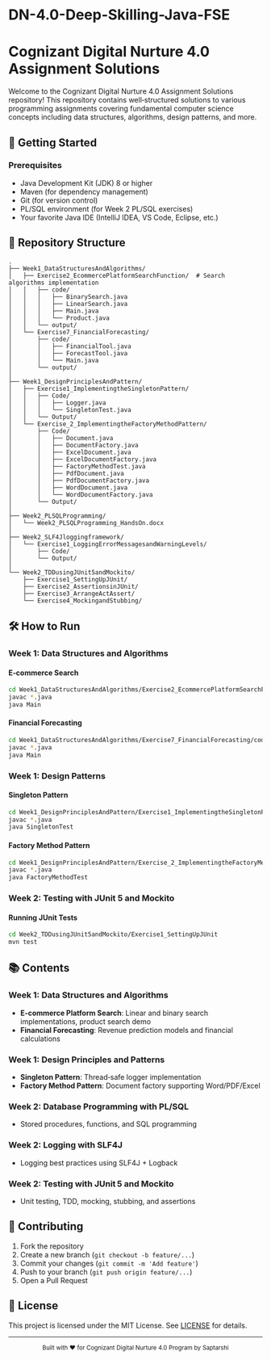 # DN-4.0-Deep-Skilling-Java-FSE

# Cognizant Digital Nurture 4.0 Assignment Solutions

Welcome to the Cognizant Digital Nurture 4.0 Assignment Solutions repository! This repository contains well‑structured solutions to various programming assignments covering fundamental computer science concepts including data structures, algorithms, design patterns, and more.

## 🚀 Getting Started

### Prerequisites
- Java Development Kit (JDK) 8 or higher
- Maven (for dependency management)
- Git (for version control)
- PL/SQL environment (for Week 2 PL/SQL exercises)
- Your favorite Java IDE (IntelliJ IDEA, VS Code, Eclipse, etc.)

## 📁 Repository Structure

```
.
├── Week1_DataStructuresAndAlgorithms/
│   ├── Exercise2_EcommercePlatformSearchFunction/  # Search algorithms implementation
│   │   ├── code/
│   │   │   ├── BinarySearch.java
│   │   │   ├── LinearSearch.java
│   │   │   ├── Main.java
│   │   │   └── Product.java
│   │   └── output/
│   └── Exercise7_FinancialForecasting/
│       ├── code/
│       │   ├── FinancialTool.java
│       │   ├── ForecastTool.java
│       │   └── Main.java
│       └── output/
│
├── Week1_DesignPrinciplesAndPattern/
│   ├── Exercise1_ImplementingtheSingletonPattern/
│   │   ├── Code/
│   │   │   ├── Logger.java
│   │   │   └── SingletonTest.java
│   │   └── Output/
│   └── Exercise_2_ImplementingtheFactoryMethodPattern/
│       ├── Code/
│       │   ├── Document.java
│       │   ├── DocumentFactory.java
│       │   ├── ExcelDocument.java
│       │   ├── ExcelDocumentFactory.java
│       │   ├── FactoryMethodTest.java
│       │   ├── PdfDocument.java
│       │   ├── PdfDocumentFactory.java
│       │   ├── WordDocument.java
│       │   └── WordDocumentFactory.java
│       └── Output/
│
├── Week2_PLSQLProgramming/  
│   └── Week2_PLSQLProgramming_HandsOn.docx
│
├── Week2_SLF4Jloggingframework/
│   └── Exercise1_LoggingErrorMessagesandWarningLevels/
│       ├── Code/
│       └── Output/
│
└── Week2_TDDusingJUnit5andMockito/
    ├── Exercise1_SettingUpJUnit/
    ├── Exercise2_AssertionsinJUnit/
    ├── Exercise3_ArrangeActAssert/
    └── Exercise4_MockingandStubbing/
```

## 🛠️ How to Run

### Week 1: Data Structures and Algorithms

#### E‑commerce Search
```bash
cd Week1_DataStructuresAndAlgorithms/Exercise2_EcommercePlatformSearchFunction/code
javac *.java
java Main
```

#### Financial Forecasting
```bash
cd Week1_DataStructuresAndAlgorithms/Exercise7_FinancialForecasting/code
javac *.java
java Main
```

### Week 1: Design Patterns

#### Singleton Pattern
```bash
cd Week1_DesignPrinciplesAndPattern/Exercise1_ImplementingtheSingletonPattern/Code
javac *.java
java SingletonTest
```

#### Factory Method Pattern
```bash
cd Week1_DesignPrinciplesAndPattern/Exercise_2_ImplementingtheFactoryMethodPattern/Code
javac *.java
java FactoryMethodTest
```

### Week 2: Testing with JUnit 5 and Mockito

#### Running JUnit Tests
```bash
cd Week2_TDDusingJUnit5andMockito/Exercise1_SettingUpJUnit
mvn test
```

## 📚 Contents

### Week 1: Data Structures and Algorithms
- **E‑commerce Platform Search**: Linear and binary search implementations, product search demo  
- **Financial Forecasting**: Revenue prediction models and financial calculations

### Week 1: Design Principles and Patterns
- **Singleton Pattern**: Thread‑safe logger implementation  
- **Factory Method Pattern**: Document factory supporting Word/PDF/Excel

### Week 2: Database Programming with PL/SQL
- Stored procedures, functions, and SQL programming

### Week 2: Logging with SLF4J
- Logging best practices using SLF4J + Logback

### Week 2: Testing with JUnit 5 and Mockito
- Unit testing, TDD, mocking, stubbing, and assertions

## 🤝 Contributing

1. Fork the repository  
2. Create a new branch (`git checkout -b feature/...`)  
3. Commit your changes (`git commit -m 'Add feature'`)  
4. Push to your branch (`git push origin feature/...`)  
5. Open a Pull Request

## 📄 License

This project is licensed under the MIT License. See [LICENSE](LICENSE) for details.

---

<div align="center">
  <sub>Built with ❤️ for Cognizant Digital Nurture 4.0 Program by Saptarshi</sub>
</div>
